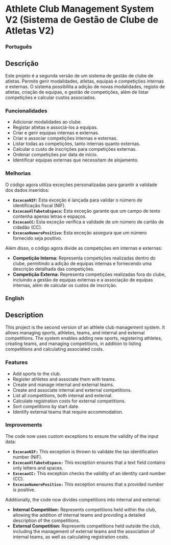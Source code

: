 # Athlete Club Management System V2 (Sistema de Gestão de Clube de Atletas V2)

### Português

## Descrição

Este projeto é a segunda versão de um sistema de gestão de clube de atletas. Permite gerir modalidades, atletas, equipas e competições internas e externas. O sistema possibilita a adição de novas modalidades, registo de atletas, criação de equipas, e gestão de competições, além de listar competições e calcular custos associados.

### Funcionalidades

- Adicionar modalidades ao clube.
- Registar atletas e associá-los a equipas.
- Criar e gerir equipas internas e externas.
- Criar e associar competições internas e externas.
- Listar todas as competições, tanto internas quanto externas.
- Calcular o custo de inscrições para competições externas.
- Ordenar competições por data de início.
- Identificar equipas externas que necessitam de alojamento.

### Melhorias

O código agora utiliza exceções personalizadas para garantir a validade dos dados inseridos:

- **`ExcecaoNIF`:** Esta exceção é lançada para validar o número de identificação fiscal (NIF).
- **`ExcecaoAlfabetoEspaco`:** Esta exceção garante que um campo de texto contenha apenas letras e espaços.
- **`ExcecaoCC`:** Esta exceção verifica a validade de um número de cartão de cidadão (CC).
- **`ExcecaoNumeroPositivo`:** Esta exceção assegura que um número fornecido seja positivo.

Além disso, o código agora divide as competições em internas e externas:

- **Competição Interna:** Representa competições realizadas dentro do clube, permitindo a adição de equipas internas e fornecendo uma descrição detalhada das competições.
- **Competição Externa:** Representa competições realizadas fora do clube, incluindo a gestão de equipas externas e a associação de equipas internas, além de calcular os custos de inscrição.

### English

## Description

This project is the second version of an athlete club management system. It allows managing sports, athletes, teams, and internal and external competitions. The system enables adding new sports, registering athletes, creating teams, and managing competitions, in addition to listing competitions and calculating associated costs.

### Features

- Add sports to the club.
- Register athletes and associate them with teams.
- Create and manage internal and external teams.
- Create and associate internal and external competitions.
- List all competitions, both internal and external.
- Calculate registration costs for external competitions.
- Sort competitions by start date.
- Identify external teams that require accommodation.

### Improvements

The code now uses custom exceptions to ensure the validity of the input data:

- **`ExcecaoNIF:`** This exception is thrown to validate the tax identification number (NIF).
- **`ExcecaoAlfabetoEspaco:`** This exception ensures that a text field contains only letters and spaces.
- **`ExcecaoCC:`** This exception checks the validity of an identity card number (CC).
- **`ExcecaoNumeroPositivo:`** This exception ensures that a provided number is positive.

Additionally, the code now divides competitions into internal and external:

- **Internal Competition:** Represents competitions held within the club, allowing the addition of internal teams and providing a detailed description of the competitions.
- **External Competition:** Represents competitions held outside the club, including the management of external teams and the association of internal teams, as well as calculating registration costs.
